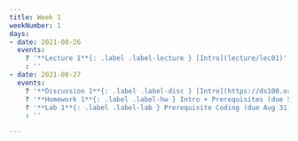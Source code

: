 ```yaml
---
title: Week 1
weekNumber: 1
days:
- date: 2021-08-26
  events:
    ? '**Lecture 1**{: .label .label-lecture } [Intro](lecture/lec01)'
    : ''
- date: 2021-08-27
  events:
    ? '**Discussion 1**{: .label .label-disc } [Intro](https://ds100.org/fa21/resources/assets/disc/disc01/disc01.pdf)'
    ? '**Homework 1**{: .label .label-hw } Intro + Prerequisites (due Sept 2)'
    ? '**Lab 1**{: .label .label-lab } Prerequisite Coding (due Aug 31)'
    : ''

---
```

<!-- [Intro + Prerequisites](https://ds100.org/fa21/resources/assets/hw/hw1.pdf)' -->
<!-- [Prerequisite Coding](https://data100.datahub.berkeley.edu/hub/user-redirect/git-pull?repo=https%3A%2F%2Fgithub.com%2FDS-100%2Ffa21&urlpath=lab%2Ftree%2Ffa21%2Flab%2Flab01%2F&branch=main) -->
